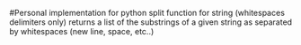 #Personal implementation for python split function for string (whitespaces delimiters only)
returns a list of the substrings of a given string as separated by whitespaces (new line, space, etc..)
